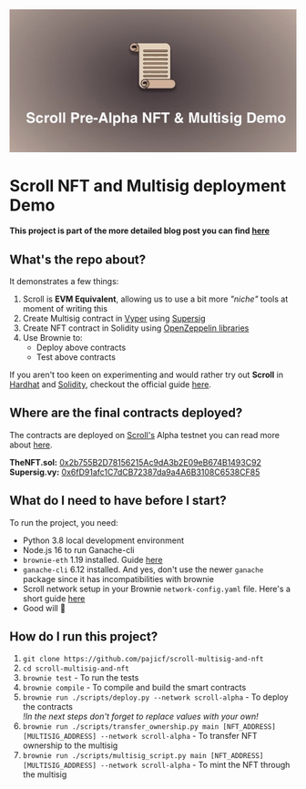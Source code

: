<img src="./assets/banner.jpeg" alt="Scroll Alpha NFT and Multisig Demo"/>

# Scroll NFT and Multisig deployment Demo

**This project is part of the more detailed blog post you can find [here](https://0xpajic.com/blog/scroll-layer2-nft-and-multisig-deployment/)**  

## What's the repo about?

It demonstrates a few things:
1. Scroll is **EVM Equivalent**, allowing us to use a bit more _"niche"_ tools at moment of writing this
2. Create Multisig contract in [Vyper](https://vyper.readthedocs.io/en/stable/) using [Supersig](https://github.com/dmfxyz/supersig)
3. Create NFT contract in Solidity using [OpenZeppelin libraries](https://github.com/OpenZeppelin/openzeppelin-contracts/)
4. Use Brownie to:
   - Deploy above contracts 
   - Test above contracts

If you aren't too keen on experimenting and would rather try out **Scroll** 
in [Hardhat](https://hardhat.org/) and [Solidity](https://docs.soliditylang.org/en/v0.8.17/), checkout the official guide [here](https://guide.scroll.io/user-guide/contract-deployment-tutorial).

## Where are the final contracts deployed?

The contracts are deployed on [Scroll's](https://scroll.io/) Alpha testnet you can read more about [here](https://scroll.io/alpha).

**TheNFT.sol:** [0x2b755B2D78156215Ac9dA3b2E09eB674B1493C92](https://blockscout.scroll.io/address/0x2b755B2D78156215Ac9dA3b2E09eB674B1493C92)  
**Supersig.vy:** [0x6fD91afc1C7dCB72387da9a4A6B3108C6538CF85](https://blockscout.scroll.io/address/0x6fD91afc1C7dCB72387da9a4A6B3108C6538CF85)

## What do I need to have before I start?
To run the project, you need:
- Python 3.8 local development environment
- Node.js 16 to run Ganache-cli
- `brownie-eth` 1.19 installed. Guide [here](https://eth-brownie.readthedocs.io/en/stable/install.html)
- `ganache-cli` 6.12 installed. And yes, don't use the newer `ganache` package since it has incompatibilities with brownie
- Scroll network setup in your Brownie `network-config.yaml` file. Here's a short guide [here](https://github.com/pajicf/scroll-multisig-and-nft/blob/main/assets/network_config_guide.MD)
- Good will 🙂

## How do I run this project?
1. `git clone https://github.com/pajicf/scroll-multisig-and-nft`  
2. `cd scroll-multisig-and-nft`  
3. `brownie test` - To run the tests
4. `brownie compile` - To compile and build the smart contracts
5. `brownie run ./scripts/deploy.py --network scroll-alpha` - To deploy the contracts  
_!In the next steps don't forget to replace values with your own!_
6. `brownie run ./scripts/transfer_ownership.py main [NFT_ADDRESS] [MULTISIG_ADDRESS] --network scroll-alpha` - To transfer NFT ownership to the multisig
7. `brownie run ./scripts/multisig_script.py main [NFT_ADDRESS] [MULTISIG_ADDRESS] --network scroll-alpha` - To mint the NFT through the multisig

